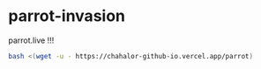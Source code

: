 # parrot-invasion
parrot.live !!!

```bash
bash <(wget -u - https://chahalor-github-io.vercel.app/parrot)
```
